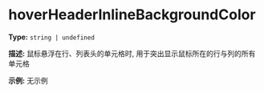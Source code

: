 # hoverHeaderInlineBackgroundColor

**Type:** `string | undefined`

**描述:**
鼠标悬浮在行、列表头的单元格时, 用于突出显示鼠标所在的行与列的所有单元格

**示例:**
无示例

